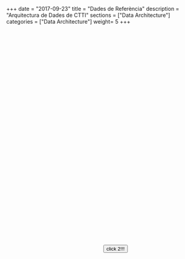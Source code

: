 +++
date        = "2017-09-23"
title       = "Dades de Referència"
description = "Arquitectura de Dades de CTTI"
sections    = ["Data Architecture"]
categories  = ["Data Architecture"]
weight= 5
+++

   
<p id="myDefinition"></p>
<table id="myTable"></table>
 <script type="text/javascript">   
    var dades = JSON.parse(localStorage.getItem('data'));
    var body = document.getElementsByTagName("body")[0];
    //var definicio = document.createElement("p");
    var definicio = document.getElementById("myDefinition");
    definicio.style.width = "70%";
    definicio.style.marginRight = "15%";
    definicio.style.marginLeft = "15%";    
    var textDeficicio = document.createTextNode(dades[14]);
    definicio.appendChild(textDeficicio);
    body.appendChild(definicio);
    var metadatos = ["Òrgan Responsable","Òrgan propietari","Origen","Darrera Actualització","Període Actualització","Classificació funcional","Agrupació temàtica","Tipus","Visibilitat","Identificador","Descàrrega"];    
    var tabla   = document.getElementById("myTable");
    //var tabla   = document.createElement("table");
    tabla.style.width = "70%";
    tabla.style.marginRight = "15%";
    tabla.style.marginLeft = "15%";
    var tblBody = document.createElement("tbody");
    var tblThead = document.createElement("thead");
    var hilera = document.createElement("tr");   
    var celda = document.createElement("th");
    var textoCelda =  document.createTextNode("metadades");
    celda.appendChild(textoCelda);
    hilera.appendChild(celda);
    var celda2 = document.createElement("th");
    var textoCelda2 =  document.createTextNode("definició");
    celda2.appendChild(textoCelda2);
    hilera.appendChild(celda2);
    tblThead.appendChild(hilera);
     // Crea las celdas
     for (var i = 0; i < 10; i++) {
      // Crea las hileras de la tabla
      hilera = document.createElement("tr");
      for (var j = 0; j < 2; j++) {
        // Crea un elemento <td> y un nodo de texto, haz que el nodo de
        // texto sea el contenido de <td>, ubica el elemento <td> al final
        // de la hilera de la tabla
        if(j==0){
          celda = document.createElement("td");
          textoCelda = document.createTextNode(metadatos[i]);
          celda.style.fontWeight = "bold";
          celda.appendChild(textoCelda);
          hilera.appendChild(celda);
        }
        else{
          celda = document.createElement("td");
          textoCelda = document.createTextNode(dades[i+3]);
          celda.appendChild(textoCelda);
          hilera.appendChild(celda);
        }
      }
      // agrega la hilera al final de la tabla (al final del elemento tblbody)
      tblBody.appendChild(hilera);
    }
    hilera = document.createElement("tr");   
    celda = document.createElement("td");
    celda.style.fontWeight = "bold";
    textoCelda =  document.createTextNode("Descàrrega");
    celda.appendChild(textoCelda);
    hilera.appendChild(celda);
    celda = document.createElement("td");
    var link = document.createElement('a');
    var image = document.createElement('img');
    link.setAttribute('href', '../entitats/' + dades[13]);
    image.setAttribute("src","../icon/icons8-excel-48.png");
    //link.innerHTML = dades[15];
    link.appendChild(image);
    celda.appendChild(link);
    //celda.appendChild(link);
    hilera.appendChild(celda);
    tblBody.appendChild(hilera);
    // posiciona el <tbody> debajo del elemento <table>
    tabla.appendChild(tblThead);
    tabla.appendChild(tblBody);
    body.appendChild(tabla);
    function happycode(){
     var dades = JSON.parse(localStorage.getItem('data'));
     var url = "https://view.officeapps.live.com/op/embed.aspx?src=https://canigo.ctti.gencat.cat/drafts/entitats/"+ dades[13];
     $('#myframe').attr("src", url);}       
   </script>     
  <iframe  id ="myframe"  width='50%' height='565px' frameborder='0' > </iframe>
<button onclick="happycode()"> click 2!!!</button>
